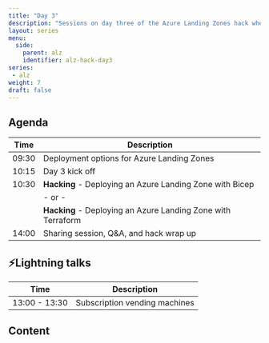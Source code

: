 ```yaml
---
title: "Day 3"
description: "Sessions on day three of the Azure Landing Zones hack where you'll work with automation tooling and repos for deploying Azure Landing Zone."
layout: series
menu:
  side:
    parent: alz
    identifier: alz-hack-day3
series:
 - alz
weight: 7
draft: false
---
```


## Agenda

| **Time** | **Description**
|---|---|
| 09:30 | Deployment options for Azure Landing Zones |
| 10:15 | Day 3 kick off |
| 10:30 | **Hacking** - Deploying an Azure Landing Zone with Bicep |
| | - or - |
|  | **Hacking** - Deploying an Azure Landing Zone with Terraform |
| 14:00 | Sharing session, Q&A, and hack wrap up |

## ⚡Lightning talks

| **Time** | **Description**
|---|---|
| 13:00 - 13:30 | Subscription vending machines |

## Content
